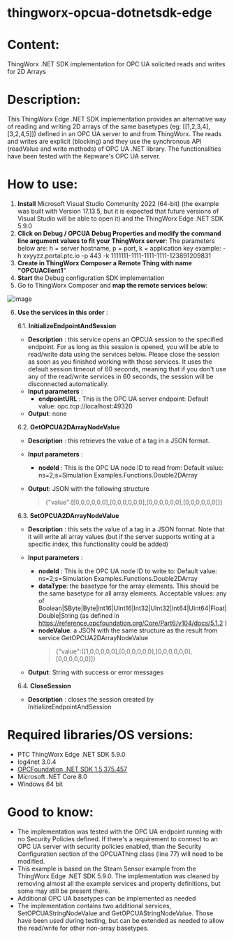 # thingworx-opcua-dotnetsdk-edge
# Content:
ThingWorx .NET SDK implementation for OPC UA solicited reads and writes for 2D Arrays
 # Description:
This ThingWorx Edge .NET SDK implementation provides an alternative way of reading and writing 2D arrays of the same basetypes (eg: [[1,2,3,4],[3,2,4,5]]) defined in an OPC UA server to and from ThingWorx.
The reads and writes are explicit (blocking) and they use the synchronous API (readValue and write methods) of OPC UA .NET library. The functionalities have been tested with the Kepware's OPC UA server.

# How to use:
 1.  **Install** Microsoft Visual Studio Community 2022 (64-bit) (the example was built with Version 17.13.5, but it is expected that future versions of Visual Studio will be able to open it) and the ThingWorx Edge .NET SDK 5.9.0
 2. **Click on Debug / OPCUA Debug Properties and modify the command line argument values to fit your ThingWorx server**:
   The parameters below are: h = server hostname, p = port, k = application key
   example: -h xxyyzz.portal.ptc.io -p 443 -k 1111111-1111-1111-1111-123891209831
 3. **Create in ThingWorx Composer a Remote Thing with name "OPCUAClient1**"
 4. **Start** the Debug configuration SDK implementation
 5.  Go to ThingWorx Composer and **map the remote services below**:
    
![image](https://github.com/user-attachments/assets/89f72c57-3129-4066-864a-2aa97e48faa4)

6. **Use the services in this order** :
   
    6.1. **InitializeEndpointAndSession**
    - **Description** : this service opens an OPCUA session to the specified endpoint. For as long as this session is opened, you will be able to read/write data using the services below. Please close the session as soon as you finished working with those services. It uses the default session timeout of 60 seconds, meaning that if you don't use any of the read/write services in 60 seconds, the session will be disconnected automatically.
    - **Input parameters** :
        -  **endpointURL** : This is the OPC UA server endpoint: Default value: opc.tcp://localhost:49320
    - **Output**: none
  
    6.2. **GetOPCUA2DArrayNodeValue**
    - **Description** : this retrieves the value of a tag in a JSON format.
    - **Input parameters** :
        -  **nodeId** : This is the OPC UA node ID to read from: Default value: ns=2;s=Simulation Examples.Functions.Double2DArray
    - **Output**: JSON with the following structure

       > {"value":[[0,0,0,0,0,0],[0,0,0,0,0,0],[0,0,0,0,0,0],[0,0,0,0,0,0]]}

    6.3. **SetOPCUA2DArrayNodeValue** 
    - **Description** : this sets the value of a tag in a JSON format. Note that it will write all array values (but if the server supports writing at a specific index, this functionality could be added)
    - **Input parameters** :
    
        - **nodeId** : This is the OPC UA node ID to write to: Default value: ns=2;s=Simulation Examples.Functions.Double2DArray
        - **dataType**: the basetype for the array elements. This should be the same basetype for all array elements. Acceptable values: any of Boolean|SByte|Byte|Int16|UInt16|Int32|UInt32|Int64|UInt64|Float|Double|String (as defined in https://reference.opcfoundation.org/Core/Part6/v104/docs/5.1.2 )
        - **nodeValue**: a JSON with the same structure as the result from service GetOPCUA2DArrayNodeValue
          > {"value":[[1,0,0,0,0,0],[0,0,0,0,0,0],[0,0,0,0,0,0],[0,0,0,0,0,0]]}
    - **Output**: String with success or error messages

    6.4. **CloseSession**
    - **Description** : closes the session created by InitializeEndpointAndSession
   
# Required libraries/OS versions:
 - PTC ThingWorx Edge .NET SDK 5.9.0
 - log4net 3.0.4
 - [OPCFoundation .NET SDK 1.5.375.457](https://www.nuget.org/packages/OPCFoundation.NetStandard.Opc.Ua.Core/1.5.375.457)
 - Microsoft .NET Core 8.0 
 - Windows 64 bit

# Good to know:
 - The implementation was tested with the OPC UA endpoint running with no Security Policies defined. If there's a requirement to connect to an OPC UA server with security policies enabled, than the Security Configuration section of the OPCUAThing class (line 77) will need to be modified.
 - This example is based on the Steam Sensor example from the ThingWorx Edge .NET SDK 5.9.0. The implementation was cleaned by removing almost all the example services and property definitions, but some may still be present there.
 - Additional OPC UA basetypes can be implemented as needed
 - The implementation contains two additional services, SetOPCUAStringNodeValue and GetOPCUAStringNodeValue. Those have been used during testing, but can be extended as needed to allow the read/write for other non-array basetypes.
 

